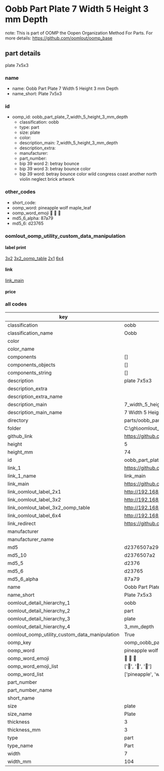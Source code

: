 # Oobb Part Plate 7 Width 5 Height 3 mm Depth  

note: This is part of OOMP the Oopen Organization Method For Parts. For more details: https://github.com/oomlout/oomp_base

##  part details
  



plate 7x5x3



### name
* name: Oobb Part Plate 7 Width 5 Height 3 mm Depth
* name_short: Plate 7x5x3 
### id
* oomp_id: oobb_part_plate_7_width_5_height_3_mm_depth
  * classification: oobb
  * type: part
  * size: plate
  * color: 
  * description_main: 7_width_5_height_3_mm_depth
  * description_extra: 
  * manufacturer: 
  * part_number: 
  * bip 39 word 2: betray bounce
  * bip 39 word 3: betray bounce color
  * bip 39 word: betray bounce color wild congress coast another north violin neglect brick artwork

### other_codes
* short_code: 
* oomp_word: pineapple wolf maple_leaf
* oomp_word_emoji :pineapple: :wolf: :maple_leaf:
* md5_6_alpha: 87a79
* md5_6: d23765






### oomlout_oomp_utility_custom_data_manipulation
#### label print
[3x2](http://192.168.1.245:1112/?label=oomp%2087a79)
[3x2_oomp_table](http://192.168.1.108:1112/?label=oomp%2087a79)
[2x1](http://192.168.1.242:1112/?label=oomp%2087a79)
[6x4](http://192.168.1.55:1112/?label=oomp%2087a79)    

#### link

[link_main](https://github.com/oomlout/oomlout_oobb_version_4_generated_parts/tree/main/navigation_oomp/oobb/part/plate/7_width_5_height_3_mm_depth/part)                              

#### price







### all codes 
| key | value |  
| --- | --- |  
| classification | oobb |  
| classification_name | Oobb |  
| color |  |  
| color_name |  |  
| components | [] |  
| components_objects | [] |  
| components_string | [] |  
| description | plate 7x5x3 |  
| description_extra |  |  
| description_extra_name |  |  
| description_main | 7_width_5_height_3_mm_depth |  
| description_main_name | 7 Width 5 Height 3 mm Depth |  
| directory | parts/oobb_part_plate_7_width_5_height_3_mm_depth |  
| folder | C:\gh\oomlout_oobb_version_4_generated_parts\parts\oobb_part_plate_7_width_5_height_3_mm_depth |  
| github_link | https://github.com/oomlout/oomlout_oomp_part_src/tree/main/parts/oobb_part_plate_7_width_5_height_3_mm_depth |  
| height | 5 |  
| height_mm | 74 |  
| id | oobb_part_plate_7_width_5_height_3_mm_depth |  
| link_1 | https://github.com/oomlout/oomlout_oobb_version_4_generated_parts/tree/main/navigation_oomp/oobb/part/plate/7_width_5_height_3_mm_depth/part |  
| link_1_name | link_main |  
| link_main | https://github.com/oomlout/oomlout_oobb_version_4_generated_parts/tree/main/navigation_oomp/oobb/part/plate/7_width_5_height_3_mm_depth/part |  
| link_oomlout_label_2x1 | http://192.168.1.242:1112/?label=oomp%2087a79 |  
| link_oomlout_label_3x2 | http://192.168.1.245:1112/?label=oomp%2087a79 |  
| link_oomlout_label_3x2_oomp_table | http://192.168.1.108:1112/?label=oomp%2087a79 |  
| link_oomlout_label_6x4 | http://192.168.1.55:1112/?label=oomp%2087a79 |  
| link_redirect | https://github.com/oomlout/oomlout_oobb_version_4_generated_parts/tree/main/parts/_plate_07_05_03 |  
| manufacturer |  |  
| manufacturer_name |  |  
| md5 | d2376507a2964130b3178fb05b4698ab |  
| md5_10 | d2376507a2 |  
| md5_5 | d2376 |  
| md5_6 | d23765 |  
| md5_6_alpha | 87a79 |  
| name | Oobb Part Plate 7 Width 5 Height 3 mm Depth |  
| name_short | Plate 7x5x3  |  
| oomlout_detail_hierarchy_1 | oobb |  
| oomlout_detail_hierarchy_2 | part |  
| oomlout_detail_hierarchy_3 | plate |  
| oomlout_detail_hierarchy_4 | 3_mm_depth |  
| oomlout_oomp_utility_custom_data_manipulation | True |  
| oomp_key | oomp_oobb_part_plate_7_width_5_height_3_mm_depth |  
| oomp_word | pineapple wolf maple_leaf |  
| oomp_word_emoji | :pineapple: :wolf: :maple_leaf: |  
| oomp_word_emoji_list | [':pineapple:', ':wolf:', ':maple_leaf:'] |  
| oomp_word_list | ['pineapple', 'wolf', 'maple_leaf'] |  
| part_number |  |  
| part_number_name |  |  
| short_name |  |  
| size | plate |  
| size_name | Plate |  
| thickness | 3 |  
| thickness_mm | 3 |  
| type | part |  
| type_name | Part |  
| width | 7 |  
| width_mm | 104 |  
